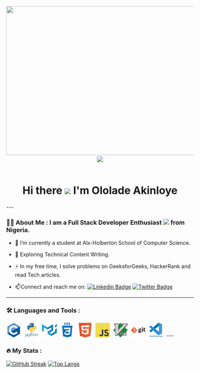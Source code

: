 <div id="header" align="center">
  <img src="https://media.giphy.com/media/QZbD2KFxwtPxMqaRCh/giphy.gif" width="750" height="400"/>
 </div>
<div id="header" align="center">
  <img src="https://media.giphy.com/media/HscDLzkO8EOTmgkhQP/giphy.gif" width="210"/>
</div>
<div id="header" align="center">
<img src="https://komarev.com/ghpvc/?username=Loladecodes2&style=flat-square&color=blue" alt=""/>
</div>
<div id="header" align="center">
<h1>
  Hi there
  <img src="https://media.giphy.com/media/hvRJCLFzcasrR4ia7z/giphy.gif" width="30px"/> I'm Ololade Akinloye
</h1>
</div>
---

### :woman_technologist: About Me : I am a Full Stack Developer Enthusiast <img src="https://media.giphy.com/media/WUlplcMpOCEmTGBtBW/giphy.gif" width="30"> from Nigeria.
- :telescope: I’m currently a student at Alx-Holberton School of Computer Science.

- :seedling: Exploring Technical Content Writing.

- :zap: In my free time, I solve problems on GeeksforGeeks, HackerRank and read Tech articles.

- :mailbox:Connect and reach me on: [![Linkedin Badge](https://img.shields.io/badge/-ololadeakinloye-blue?style=flat-square&logo=Linkedin&logoColor=white)](https://www.linkedin.com/in/ololade-akinloye/)
[![Twitter Badge](https://img.shields.io/badge/Loladecodes-blue?style=for-the-badge&logo=twitter&logoColor=white)](https://www.twitter.com/Loladecodes_/)
---

### :hammer_and_wrench: Languages and Tools :
<div>
  <img src="https://github.com/devicons/devicon/blob/master/icons/c/c-original.svg" title="C" alt="C width="40" height="40"/>&nbsp;
  <img src="https://github.com/devicons/devicon/blob/master/icons/python/python-original-wordmark.svg" title="Python" alt="Python" width="40" height="40"/>&nbsp;
  <img src="https://github.com/devicons/devicon/blob/master/icons/materialui/materialui-original.svg" title="Material UI" alt="Material UI" width="40" height="40"/>&nbsp;
  <img src="https://github.com/devicons/devicon/blob/master/icons/css3/css3-plain-wordmark.svg"  title="CSS3" alt="CSS" width="40" height="40"/>&nbsp;
  <img src="https://github.com/devicons/devicon/blob/master/icons/html5/html5-original.svg" title="HTML5" alt="HTML" width="40" height="40"/>&nbsp;
  <img src="https://github.com/devicons/devicon/blob/master/icons/javascript/javascript-original.svg" title="JavaScript" alt="JavaScript" width="40" height="40"/>&nbsp;
  <img src="https://github.com/devicons/devicon/blob/master/icons/vim/vim-original.svg" title="Vim" alt="Vim" width="40" height="40"/>&nbsp;
  <img src="https://github.com/devicons/devicon/blob/master/icons/git/git-original-wordmark.svg" title="Git" **alt="Git" width="40" height="40"/>&nbsp;
  <img src="https://github.com/devicons/devicon/blob/master/icons/vscode/vscode-original-wordmark.svg" title="Vscode" alt="Vscode" width="40" height="40"/>&nbsp;
  ---

### :fire: My Stats :
[![GitHub Streak](http://github-readme-streak-stats.herokuapp.com?user=Loladecodes2&show_icons=true&theme=dark&background=000000)](https://git.io/streak-stats)
[![Top Langs](https://github-readme-stats.vercel.app/api/top-langs/?username=Loladecodes2&lang_count=8&layout=compact&theme=vision-friendly-dark)](https://github.com/anuraghazra/github-readme-stats)

